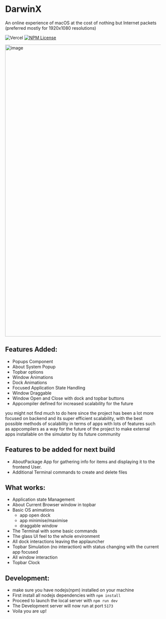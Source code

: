 # DarwinX

An online experience of macOS at the cost of nothing but Internet packets (preferred mostly for 1920x1080 resolutions)

![Vercel](https://vercelbadge.vercel.app/api/thelinuxguy-ssh/MacOS-Simulator)
[![NPM License](https://img.shields.io/npm/l/all-contributors.svg?style=flat)](https://github.com/TheLinuxGuy-ssh/MacOS-Simulator/blob/main/LICENSE)

<img width="1919" height="944" alt="image" src="https://github.com/user-attachments/assets/c1f746a1-366c-4661-8a37-0adf49c33bdc](https://hc-cdn.hel1.your-objectstorage.com/s/v3/ab30ceedfa3e8e09b6c5739414b0636cf53c5662_darwinx.gif" />

## Features Added: 

- Popups Component
- About System Popup
- Topbar options
- Window Animations
- Dock Animations
- Focused Application State Handling
- Window Draggable
- Window Open and Close with dock and topbar buttons
- Appcompiler defined for increased scalability for the future

you might not find much to do here since the project has been a lot more focused on backend and its super efficient scalability, with the best possible methods of scalability in terms of apps with lots of features such as appcompilers as a way for the future of the project to make external apps installable on the simulator by its future community

## Features to be added for next build

- AboutPackage App for gathering info for items and displaying it to the frontend User.
- Additional Terminal commands to create and delete files 

## What works:
- Application state Management
- About Current Browser window in topbar
- Basic OS animations
  - app open dock
  - app minimise/maximise
  - draggable window
- The Terminal with some basic commands
- The glass UI feel to the whole environment
- All dock interactions leaving the applauncher
- Topbar Simulation (no interaction) with status changing with the current app focused
- All window interaction
- Topbar Clock

## Development:

- make sure you have nodejs(npm) installed on your machine
- First install all nodejs dependencies with `npm install`
- Proceed to launch the local server with `npm run dev`
- The Development server will now run at port `5173`
- Voila you are up!
